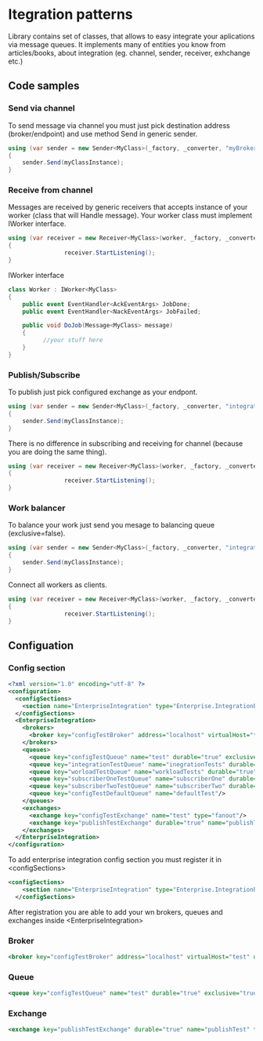 # Itegration patterns
Library contains set of classes, that allows to easy integrate your aplications via message queues. It implements many of entities you know from articles/books, about integration (eg. channel, sender, receiver, exhchange etc.)

## Code samples


### Send via channel
To send message via channel you must just pick destination address (broker/endpoint) and use method Send in generic sender.

```c#
using (var sender = new Sender<MyClass>(_factory, _converter, "myBroker", "publishEndpoint"))
{
    sender.Send(myClassInstance);
}
```

### Receive from channel
Messages are received by generic receivers that accepts instance of your worker (class that will Handle message). Your worker class must implement IWorker interface.
```c#
using (var receiver = new Receiver<MyClass>(worker, _factory, _converter, "integrationBroker", "integrationTestQueue"))
{
                receiver.StartListening();
}	
```

IWorker interface 
```c#
class Worker : IWorker<MyClass>
{
    public event EventHandler<AckEventArgs> JobDone;
    public event EventHandler<NackEventArgs> JobFailed;

    public void DoJob(Message<MyClass> message)
    {
          //your stuff here     
    }
}
```
### Publish/Subscribe
To publish just pick configured exchange as your endpont. 
```c#
using (var sender = new Sender<MyClass>(_factory, _converter, "integrationBroker", "publishTestExchange"))
{
    sender.Send(myClassInstance);
}
```

There is no difference in subscribing and receiving for channel (because you are doing the same thing).
```c#
using (var receiver = new Receiver<MyClass>(worker, _factory, _converter, "integrationBroker", "subscribeQueue"))
{
                receiver.StartListening();
}	
```

### Work balancer
To balance your work just send you mesage to balancing queue (exclusive=false). 

```c#
using (var sender = new Sender<MyClass>(_factory, _converter, "integrationBroker", "balacerQueue"))
{
    sender.Send(myClassInstance);
}
```

Connect all workers as clients.
```c#
using (var receiver = new Receiver<MyClass>(worker, _factory, _converter, "integrationBroker", "balacerQueue"))
{
                receiver.StartListening();
}	
```

## Configuation

### Config section

```xml
<?xml version="1.0" encoding="utf-8" ?>
<configuration>
  <configSections>
    <section name="EnterpriseIntegration" type="Enterprise.IntegrationPatterns.RabbitMq.Configuration.EnterpriseIntegration, Enterprise.IntegrationPatterns.RabbitMq" />
  </configSections>
  <EnterpriseIntegration>
    <brokers>
      <broker key="configTestBroker" address="localhost" virtualHost="test" username="testUser" password="testPass"/>
    </brokers>
    <queues>
      <queue key="configTestQueue" name="test" durable="true" exclusive="true" autoDelete="true"/>
      <queue key="integrationTestQueue" name="inegrationTests" durable="true" autoDelete="false"/>
      <queue key="worloadTestQueue" name="workloadTests" durable="true" autoDelete="false"/>
      <queue key="subscriberOneTestQueue" name="subscriberOne" durable="true" autoDelete="false"/>
      <queue key="subscriberTwoTestQueue" name="subscriberTwo" durable="true" autoDelete="false"/>
      <queue key="configTestDefaultQueue" name="defaultTest"/>
    </queues>
    <exchanges>
      <exchange key="configTestExchange" name="test" type="fanout"/>
      <exchange key="publishTestExchange" durable="true" name="publishTest" type="fanout"/>
    </exchanges>
  </EnterpriseIntegration>
</configuration>
```
To add enterprise integration config section you must register it in \<configSections>
```xml
<configSections>
    <section name="EnterpriseIntegration" type="Enterprise.IntegrationPatterns.RabbitMq.Configuration.EnterpriseIntegration, Enterprise.IntegrationPatterns.RabbitMq" />
  </configSections>
``` 
After registration you are able to add your wn brokers, queues and exchanges inside \<EnterpriseIntegration>
### Broker

```xml
<broker key="configTestBroker" address="localhost" virtualHost="test" username="testUser" password="testPass"/>
```
### Queue
```xml
<queue key="configTestQueue" name="test" durable="true" exclusive="true" autoDelete="true"/>
```
### Exchange
```xml
<exchange key="publishTestExchange" durable="true" name="publishTest" type="fanout"/>
```
